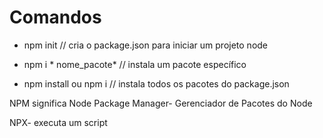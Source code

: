 # Comandos 

- npm init // cria o package.json para iniciar um projeto node

- npm i * nome_pacote* // instala um pacote específico

- npm install ou npm i // instala todos os pacotes do package.json

NPM significa Node Package Manager- Gerenciador de Pacotes do Node


NPX- executa um script